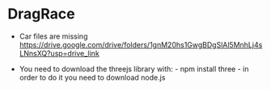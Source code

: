 # DragRace

- Car files are missing https://drive.google.com/drive/folders/1gnM20hs1GwgBDgSlAl5MnhLj4sLNnsXQ?usp=drive_link

- You need to download the threejs library with:
        - npm install three
        - in order to do it you need to download node.js
